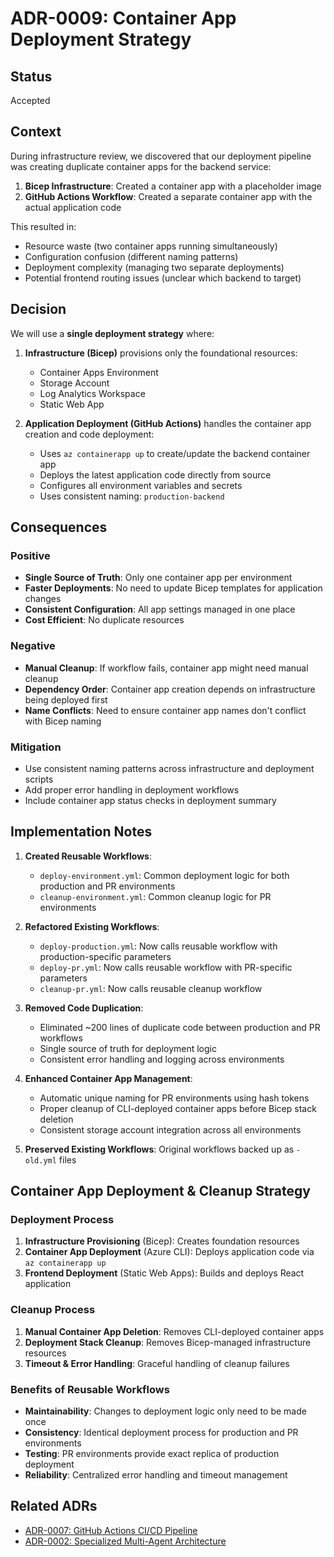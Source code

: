 # ADR-0009: Container App Deployment Strategy

## Status
Accepted

## Context

During infrastructure review, we discovered that our deployment pipeline was creating duplicate container apps for the backend service:

1. **Bicep Infrastructure**: Created a container app with a placeholder image
2. **GitHub Actions Workflow**: Created a separate container app with the actual application code

This resulted in:
- Resource waste (two container apps running simultaneously)
- Configuration confusion (different naming patterns)
- Deployment complexity (managing two separate deployments)
- Potential frontend routing issues (unclear which backend to target)

## Decision

We will use a **single deployment strategy** where:

1. **Infrastructure (Bicep)** provisions only the foundational resources:
   - Container Apps Environment
   - Storage Account
   - Log Analytics Workspace
   - Static Web App

2. **Application Deployment (GitHub Actions)** handles the container app creation and code deployment:
   - Uses `az containerapp up` to create/update the backend container app
   - Deploys the latest application code directly from source
   - Configures all environment variables and secrets
   - Uses consistent naming: `production-backend`

## Consequences

### Positive
- **Single Source of Truth**: Only one container app per environment
- **Faster Deployments**: No need to update Bicep templates for application changes
- **Consistent Configuration**: All app settings managed in one place
- **Cost Efficient**: No duplicate resources

### Negative
- **Manual Cleanup**: If workflow fails, container app might need manual cleanup
- **Dependency Order**: Container app creation depends on infrastructure being deployed first
- **Name Conflicts**: Need to ensure container app names don't conflict with Bicep naming

### Mitigation
- Use consistent naming patterns across infrastructure and deployment scripts
- Add proper error handling in deployment workflows
- Include container app status checks in deployment summary

## Implementation Notes

1. **Created Reusable Workflows**: 
   - `deploy-environment.yml`: Common deployment logic for both production and PR environments
   - `cleanup-environment.yml`: Common cleanup logic for PR environments
   
2. **Refactored Existing Workflows**:
   - `deploy-production.yml`: Now calls reusable workflow with production-specific parameters
   - `deploy-pr.yml`: Now calls reusable workflow with PR-specific parameters  
   - `cleanup-pr.yml`: Now calls reusable cleanup workflow

3. **Removed Code Duplication**:
   - Eliminated ~200 lines of duplicate code between production and PR workflows
   - Single source of truth for deployment logic
   - Consistent error handling and logging across environments

4. **Enhanced Container App Management**:
   - Automatic unique naming for PR environments using hash tokens
   - Proper cleanup of CLI-deployed container apps before Bicep stack deletion
   - Consistent storage account integration across all environments

5. **Preserved Existing Workflows**: Original workflows backed up as `-old.yml` files

## Container App Deployment & Cleanup Strategy

### Deployment Process
1. **Infrastructure Provisioning** (Bicep): Creates foundation resources
2. **Container App Deployment** (Azure CLI): Deploys application code via `az containerapp up`
3. **Frontend Deployment** (Static Web Apps): Builds and deploys React application

### Cleanup Process  
1. **Manual Container App Deletion**: Removes CLI-deployed container apps
2. **Deployment Stack Cleanup**: Removes Bicep-managed infrastructure resources
3. **Timeout & Error Handling**: Graceful handling of cleanup failures

### Benefits of Reusable Workflows
- **Maintainability**: Changes to deployment logic only need to be made once
- **Consistency**: Identical deployment process for production and PR environments  
- **Testing**: PR environments provide exact replica of production deployment
- **Reliability**: Centralized error handling and timeout management

## Related ADRs
- [ADR-0007: GitHub Actions CI/CD Pipeline](0007-github-actions-cicd-pipeline.md)
- [ADR-0002: Specialized Multi-Agent Architecture](0002-specialized-multi-agent-architecture.md)

